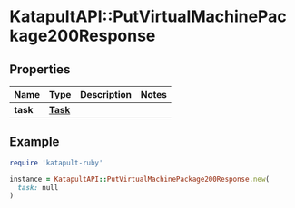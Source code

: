 # KatapultAPI::PutVirtualMachinePackage200Response

## Properties

| Name | Type | Description | Notes |
| ---- | ---- | ----------- | ----- |
| **task** | [**Task**](Task.md) |  |  |

## Example

```ruby
require 'katapult-ruby'

instance = KatapultAPI::PutVirtualMachinePackage200Response.new(
  task: null
)
```

